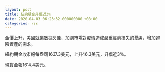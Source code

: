 ```yaml
---
layout: post
title: 紐約期金升幅近3%
date: 2020-04-03 06:23:32.000000000 +08:00
categories: rss
---
```


金價上升，美國就業數據欠佳，加劇市場對疫情造成嚴重經濟損失的憂慮，增加避險資產的需求。

紐約期金收市報每盎司1637.3美元，上升46.3美元，升幅近3%。

現貨金報1614.4美元。
